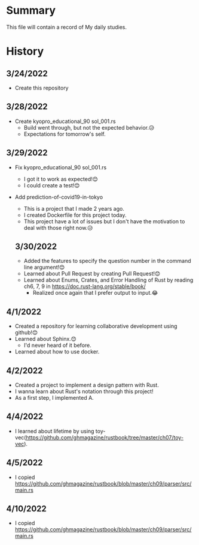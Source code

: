 # Summary
This file will contain a record of My daily studies.

# History
## 3/24/2022
- Create this repository
## 3/28/2022
- Create kyopro_educational_90 sol_001.rs
  - Build went through, but not the expected behavior.😥
  - Expectations for tomorrow's self.
## 3/29/2022
- Fix kyopro_educational_90 sol_001.rs
  - I got it to work as expected!😊
  - I could create a test!😊
- Add prediction-of-covid19-in-tokyo
  - This is a project that I made 2 years ago.
  - I created Dockerfile for this project today.
  - This project have a lot of issues but I don't have the motivation to deal with those right now.😥

  ## 3/30/2022
  - Added the features to specify the question number in the command line argument!😊
  - Learned about Pull Request by creating Pull Request!😊
  - Learned about Enums, Crates, and Error Handling  of Rust by reading ch6, 7, 9 in https://doc.rust-lang.org/stable/book/
    - Realized once again that I prefer output to input.😂

## 4/1/2022
  - Created a repository for learning collaborative development using github!😊
  - Learned about Sphinx.😊
    - I'd never heard of it before.
  - Learned about how to use docker.

## 4/2/2022
  - Created a project to implement a design pattern with Rust.
  - I wanna learn about Rust's notation through this project!
  - As a first step, I implemented A.

## 4/4/2022
  - I learned about lifetime by using toy-vec(https://github.com/ghmagazine/rustbook/tree/master/ch07/toy-vec).

## 4/5/2022
  - I copied https://github.com/ghmagazine/rustbook/blob/master/ch09/parser/src/main.rs

## 4/10/2022
  - I copied https://github.com/ghmagazine/rustbook/blob/master/ch09/parser/src/main.rs